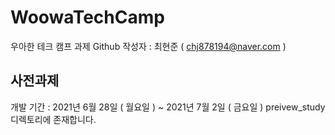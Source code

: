 # WoowaTechCamp
우아한 테크 캠프 과제 Github
작성자 : 최현준 ( chj878194@naver.com )

## 사전과제
개발 기간 : 2021년 6월 28일 ( 월요일 ) ~ 2021년 7월 2일 ( 금요일 )
preivew_study 디렉토리에 존재합니다.
